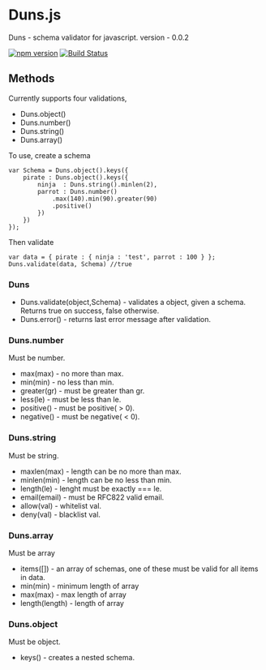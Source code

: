 # Duns.js
Duns - schema validator for javascript. 
version - 0.0.2

[![npm version](https://badge.fury.io/js/duns.svg)](http://badge.fury.io/js/duns) [![Build Status](https://travis-ci.org/silfverstrom/duns.js.svg?branch=master)](https://travis-ci.org/silfverstrom/duns.js)


## Methods

Currently supports four validations, 

* Duns.object()
* Duns.number()
* Duns.string()
* Duns.array()

To use, create a schema 
```
var Schema = Duns.object().keys({
    pirate : Duns.object().keys({
        ninja  : Duns.string().minlen(2),
        parrot : Duns.number()
            .max(140).min(90).greater(90)
            .positive()
        })
    })
});
```

Then validate
```
var data = { pirate : { ninja : 'test', parrot : 100 } };
Duns.validate(data, Schema) //true
```
### Duns
* Duns.validate(object,Schema) - validates a object, given a schema. Returns true on success, false otherwise.
* Duns.error() - returns last error message after validation.

### Duns.number
Must be number.
* max(max)    - no more than max.
* min(min)    - no less than min.
* greater(gr) - must be greater than gr.
* less(le)    - must be less than le.
* positive()  - must be positive( > 0).
* negative()  - must be negative( < 0).

### Duns.string
Must be string.
* maxlen(max)  - length can be no more than max.
* minlen(min)  - length can be no less than min.
* length(le)   - lenght must be exactly === le.
* email(email) - must be RFC822 valid email.
* allow(val)   - whitelist val.
* deny(val)    - blacklist val.

### Duns.array
Must be array
* items([])      - an array of schemas, one of these must be valid for all items in data.
* min(min)       - minimum length of array
* max(max)       - max length of array
* length(length) - length of array

### Duns.object
Must be object.
* keys() - creates a nested schema.

